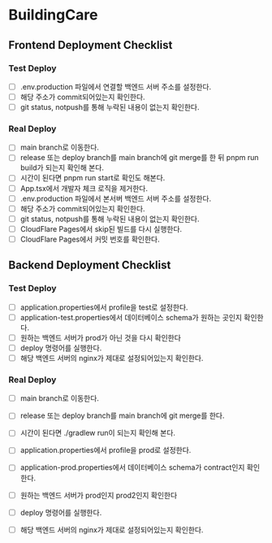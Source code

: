 # BuildingCare
## Frontend Deployment Checklist
### Test Deploy
- [ ] .env.production 파일에서 연결할 백엔드 서버 주소를 설정한다.
- [ ] 해당 주소가 commit되어있는지 확인한다.
- [ ] git status, notpush를 통해 누락된 내용이 없는지 확인한다.

### Real Deploy
- [ ] main branch로 이동한다.
- [ ] release 또는 deploy branch를 main branch에 git merge를 한 뒤 pnpm run build가 되는지 확인해 본다.
- [ ] 시간이 된다면 pnpm run start로 확인도 해본다.
- [ ] App.tsx에서 개발자 체크 로직을 제거한다.
- [ ] .env.production 파일에서 본서버 백엔드 서버 주소를 설정한다.
- [ ] 해당 주소가 commit되어있는지 확인한다.
- [ ] git status, notpush를 통해 누락된 내용이 없는지 확인한다.
- [ ] CloudFlare Pages에서 skip된 빌드를 다시 실행한다.
- [ ] CloudFlare Pages에서 커밋 번호를 확인한다.

## Backend Deployment Checklist
### Test Deploy
- [ ] application.properties에서 profile을 test로 설정한다.
- [ ] application-test.properties에서 데이터베이스 schema가 원하는 곳인지 확인한다.
- [ ] 원하는 백엔드 서버가 prod가 아닌 것을 다시 확인한다
- [ ] deploy <product> <branch> <server> 명령어를 실행한다.
- [ ] 해당 백엔드 서버의 nginx가 제대로 설정되어있는지 확인한다.

### Real Deploy
- [ ] main branch로 이동한다.
- [ ] release 또는 deploy branch를 main branch에 git merge를 한다.
- [ ] 시간이 된다면 ./gradlew run이 되는지 확인해 본다.
- [ ] application.properties에서 profile을 prod로 설정한다.
- [ ] application-prod.properties에서 데이터베이스 schema가 contract인지 확인한다.
- [ ] 원하는 백엔드 서버가 prod인지 prod2인지 확인한다
- [ ] deploy <product> <branch> <server> 명령어를 실행한다.
- [ ] 해당 백엔드 서버의 nginx가 제대로 설정되어있는지 확인한다.

